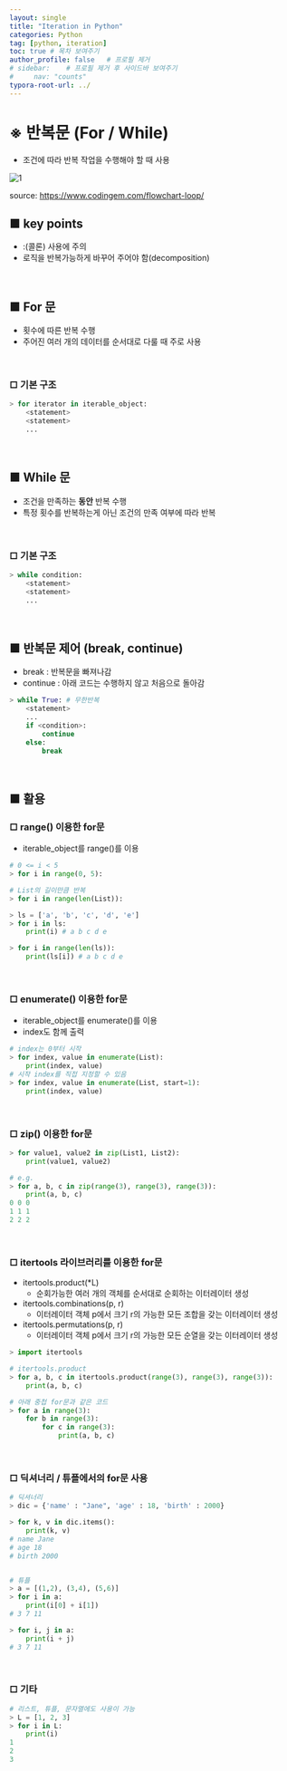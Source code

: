 ```yaml
---
layout: single
title: "Iteration in Python"
categories: Python
tag: [python, iteration]
toc: true # 목차 보여주기
author_profile: false   # 프로필 제거
# sidebar:    # 프로필 제거 후 사이드바 보여주기
#     nav: "counts"
typora-root-url: ../
---
```


# ※ 반복문 (For / While)
- 조건에 따라 반복 작업을 수행해야 할 때 사용

![1]({{site.url}}/images/python/2024-05-12-python-iteration/1.jpeg)

source: <https://www.codingem.com/flowchart-loop/>

## ■ key points
- :(콜론) 사용에 주의
- 로직을 반복가능하게 바꾸어 주어야 함(decomposition)

<br>

## ■ For 문
- 횟수에 따른 반복 수행
- 주어진 여러 개의 데이터를 순서대로 다룰 때 주로 사용

<br>

### □ 기본 구조
```py
> for iterator in iterable_object:
    <statement>
    <statement>
    ...
```

<br>

## ■ While 문
- 조건을 만족하는 **동안** 반복 수행
- 특정 횟수를 반복하는게 아닌 조건의 만족 여부에 따라 반복

<br>

### □ 기본 구조

```py
> while condition:
    <statement>
    <statement>
    ...
```

<br>

## ■ 반복문 제어 (break, continue)
- break : 반복문을 빠져나감
- continue : 아래 코드는 수행하지 않고 처음으로 돌아감

```py
> while True: # 무한반복
    <statement>
    ...
    if <condition>:
        continue
    else:
        break
```

<br>

## ■ 활용

### □ range() 이용한 for문
- iterable_object를 range()를 이용

```py
# 0 <= i < 5
> for i in range(0, 5):

# List의 길이만큼 반복
> for i in range(len(List)):
```

```py
> ls = ['a', 'b', 'c', 'd', 'e']
> for i in ls:
    print(i) # a b c d e

> for i in range(len(ls)):
    print(ls[i]) # a b c d e

```

<br>

### □ enumerate() 이용한 for문
- iterable_object를 enumerate()를 이용
- index도 함께 출력

```py
# index는 0부터 시작
> for index, value in enumerate(List):
    print(index, value)
# 시작 index를 직접 지정할 수 있음
> for index, value in enumerate(List, start=1):
    print(index, value)
```

<br>

### □ zip() 이용한 for문

```py
> for value1, value2 in zip(List1, List2):
    print(value1, value2)
```

```py
# e.g.
> for a, b, c in zip(range(3), range(3), range(3)):
    print(a, b, c)
0 0 0
1 1 1
2 2 2
```

<br>

### □ itertools 라이브러리를 이용한 for문
- itertools.product(*L)
  - 순회가능한 여러 개의 객체를 순서대로 순회하는 이터레이터 생성
- itertools.combinations(p, r)
  - 이터레이터 객체 p에서 크기 r의 가능한 모든 조합을 갖는 이터레이터 생성
- itertools.permutations(p, r)
  - 이터레이터 객체 p에서 크기 r의 가능한 모든 순열을 갖는 이터레이터 생성

```py
> import itertools
```

```py
# itertools.product
> for a, b, c in itertools.product(range(3), range(3), range(3)):
    print(a, b, c)

# 아래 중첩 for문과 같은 코드
> for a in range(3):
    for b in range(3):
        for c in range(3):
            print(a, b, c)
```

<br>

### □ 딕셔너리 / 튜플에서의 for문 사용

```py
# 딕셔너리
> dic = {'name' : "Jane", 'age' : 18, 'birth' : 2000}

> for k, v in dic.items():
    print(k, v)
# name Jane
# age 18
# birth 2000


# 튜플
> a = [(1,2), (3,4), (5,6)]
> for i in a:
    print(i[0] + i[1])
# 3 7 11

> for i, j in a:
    print(i + j)
# 3 7 11
```

<br>

### □ 기타

```py
# 리스트, 튜플, 문자열에도 사용이 가능
> L = [1, 2, 3]
> for i in L:
    print(i)
1
2
3
```
